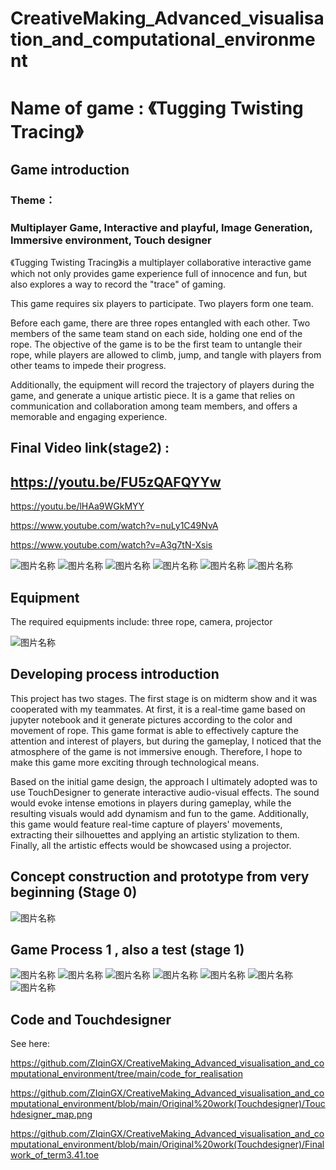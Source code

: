 # CreativeMaking_Advanced_visualisation_and_computational_environment

# Name of game : 《Tugging Twisting Tracing》

## Game introduction

### Theme： 
### Multiplayer Game, Interactive and playful, Image Generation, Immersive environment, Touch designer


《Tugging Twisting Tracing》is a multiplayer collaborative interactive game which not only provides game experience full of innocence and fun, but also explores a way to record the "trace" of gaming. 

This game requires six players to participate. Two players form one team. 

Before each game, there are three ropes entangled with each other. Two members of the same team stand on each side, holding one end of the rope. The objective of the game is to be the first team to untangle their rope, while players are allowed to climb, jump, and tangle with players from other teams to impede their progress. 

Additionally, the equipment will record the trajectory of players during the game, and generate a unique artistic piece. It is a game that relies on communication and collaboration among team members, and offers a memorable and engaging experience.

## Final Video link(stage2) :
## https://youtu.be/FU5zQAFQYYw 

https://youtu.be/lHAa9WGkMYY

https://www.youtube.com/watch?v=nuLy1C49NvA

https://www.youtube.com/watch?v=A3g7tN-Xsis

![图片名称](https://github.com/ZIqinGX/CreativeMaking_Advanced_visualisation_and_computational_environment/blob/main/Final%20stage%20video%20shortcut/cover6.png) 
![图片名称](https://github.com/ZIqinGX/CreativeMaking_Advanced_visualisation_and_computational_environment/blob/main/Final%20stage%20video%20shortcut/cover7.png) 
![图片名称](https://github.com/ZIqinGX/CreativeMaking_Advanced_visualisation_and_computational_environment/blob/main/Final%20game(process2)%20generated%20artwork/final%20game%20photo.jpg)
![图片名称](https://github.com/ZIqinGX/CreativeMaking_Advanced_visualisation_and_computational_environment/blob/main/Final%20game(process2)%20generated%20artwork/game_figure5.png)
![图片名称](https://github.com/ZIqinGX/CreativeMaking_Advanced_visualisation_and_computational_environment/blob/main/Final%20game(process2)%20generated%20artwork/game_figure7.png)
![图片名称](https://github.com/ZIqinGX/CreativeMaking_Advanced_visualisation_and_computational_environment/blob/main/Final%20game(process2)%20generated%20artwork/game_figure2.png)

## Equipment 

The required equipments include: three rope, camera, projector

![图片名称](https://github.com/ZIqinGX/CreativeMaking_Advanced_visualisation_and_computational_environment/blob/main/Equipment/rope.jpg)

## Developing process introduction

This project has two stages. The first stage is on midterm show and it was cooperated with my teammates. At first, it is a real-time game based on jupyter notebook and it generate pictures according to the color and movement of rope. This game format is able to effectively capture the attention and interest of players, but during the gameplay, I noticed that the atmosphere of the game is not immersive enough. Therefore, I hope to make this game more exciting through technological means. 

Based on the initial game design, the approach I ultimately adopted was to use TouchDesigner to generate interactive audio-visual effects. The sound would evoke intense emotions in players during gameplay, while the resulting visuals would add dynamism and fun to the game. Additionally, this game would feature real-time capture of players' movements, extracting their silhouettes and applying an artistic stylization to them. Finally, all the artistic effects would be showcased using a projector.

## Concept construction and prototype from very beginning (Stage 0)

![图片名称](https://github.com/ZIqinGX/CreativeMaking_Advanced_visualisation_and_computational_environment/blob/main/Process_(concept_and_prototype)/sketch_for_idea.png) 

## Game Process 1 , also a test (stage 1)

![图片名称](https://github.com/ZIqinGX/CreativeMaking_Advanced_visualisation_and_computational_environment/blob/main/Game%20process%20photo/game_process_record3resize.png) 
![图片名称](https://github.com/ZIqinGX/CreativeMaking_Advanced_visualisation_and_computational_environment/blob/main/Game%20process%20photo/game_process_record4resized.png)
![图片名称](https://github.com/ZIqinGX/CreativeMaking_Advanced_visualisation_and_computational_environment/blob/main/Game%20process%20photo/game_process_record2resized.png)
![图片名称](https://github.com/ZIqinGX/CreativeMaking_Advanced_visualisation_and_computational_environment/blob/main/Game%20process%20photo/game_process_record5resized.jpg)
![图片名称](https://github.com/ZIqinGX/CreativeMaking_Advanced_visualisation_and_computational_environment/blob/main/Generated_pictures_from_playing/artwork3resized.png) 
![图片名称](https://github.com/ZIqinGX/CreativeMaking_Advanced_visualisation_and_computational_environment/blob/main/Generated_pictures_from_playing/artwork1resized.png) 
![图片名称](https://github.com/ZIqinGX/CreativeMaking_Advanced_visualisation_and_computational_environment/blob/main/Generated_pictures_from_playing/artwork2resized.png) 


## Code and Touchdesigner
See here: 

https://github.com/ZIqinGX/CreativeMaking_Advanced_visualisation_and_computational_environment/tree/main/code_for_realisation

https://github.com/ZIqinGX/CreativeMaking_Advanced_visualisation_and_computational_environment/blob/main/Original%20work(Touchdesigner)/Touchdesigner_map.png

https://github.com/ZIqinGX/CreativeMaking_Advanced_visualisation_and_computational_environment/blob/main/Original%20work(Touchdesigner)/Finalwork_of_term3.41.toe


